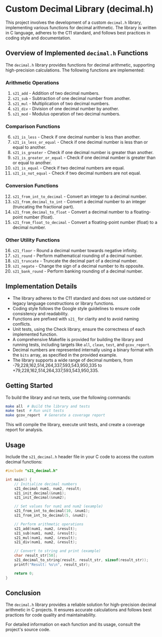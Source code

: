 # Custom Decimal Library (decimal.h)

This project involves the development of a custom `decimal.h` library, implementing various functions for decimal arithmetic. The library is written in C language, adheres to the C11 standard, and follows best practices in coding style and documentation.

## Overview of Implemented `decimal.h` Functions

The `decimal.h` library provides functions for decimal arithmetic, supporting high-precision calculations. The following functions are implemented:

### Arithmetic Operations

1. `s21_add` - Addition of two decimal numbers.
2. `s21_sub` - Subtraction of one decimal number from another.
3. `s21_mul` - Multiplication of two decimal numbers.
4. `s21_div` - Division of one decimal number by another.
5. `s21_mod` - Modulus operation of two decimal numbers.

### Comparison Functions

6. `s21_is_less` - Check if one decimal number is less than another.
7. `s21_is_less_or_equal` - Check if one decimal number is less than or equal to another.
8. `s21_is_greater` - Check if one decimal number is greater than another.
9. `s21_is_greater_or_equal` - Check if one decimal number is greater than or equal to another.
10. `s21_is_equal` - Check if two decimal numbers are equal.
11. `s21_is_not_equal` - Check if two decimal numbers are not equal.

### Conversion Functions

12. `s21_from_int_to_decimal` - Convert an integer to a decimal number.
13. `s21_from_decimal_to_int` - Convert a decimal number to an integer (truncating the fractional part).
14. `s21_from_decimal_to_float` - Convert a decimal number to a floating-point number (float).
15. `s21_from_float_to_decimal` - Convert a floating-point number (float) to a decimal number.

### Other Utility Functions

16. `s21_floor` - Round a decimal number towards negative infinity.
17. `s21_round` - Perform mathematical rounding of a decimal number.
18. `s21_truncate` - Truncate the decimal part of a decimal number.
19. `s21_negate` - Change the sign of a decimal number to its opposite.
20. `s21_bank_round` - Perform banking rounding of a decimal number.

## Implementation Details

- The library adheres to the C11 standard and does not use outdated or legacy language constructions or library functions.
- Coding style follows the Google style guidelines to ensure code consistency and readability.
- Functions are prefixed with `s21_` for clarity and to avoid naming conflicts.
- Unit tests, using the Check library, ensure the correctness of each implemented function.
- A comprehensive Makefile is provided for building the library and running tests, including targets like `all`, `clean`, `test`, and `gcov_report`.
- Decimal numbers are represented internally using a binary format with the `bits` array, as specified in the provided example.
- The library supports a wide range of decimal numbers, from -79,228,162,514,264,337,593,543,950,335 to +79,228,162,514,264,337,593,543,950,335.

## Getting Started

To build the library and run tests, use the following commands:

```bash
make all  # Build the library and tests
make test  # Run unit tests
make gcov_report  # Generate a coverage report
```

This will compile the library, execute unit tests, and create a coverage report for analysis.

## Usage

Include the `s21_decimal.h` header file in your C code to access the custom decimal functions:

```c
#include "s21_decimal.h"

int main() {
    // Initialize decimal numbers
    s21_decimal num1, num2, result;
    s21_init_decimal(&num1);
    s21_init_decimal(&num2);

    // Set values for num1 and num2 (example)
    s21_from_int_to_decimal(10, &num1);
    s21_from_int_to_decimal(5, &num2);

    // Perform arithmetic operations
    s21_add(num1, num2, &result);
    s21_sub(num1, num2, &result);
    s21_mul(num1, num2, &result);
    s21_div(num1, num2, &result);

    // Convert to string and print (example)
    char result_str[50];
    s21_decimal_to_string(result, result_str, sizeof(result_str));
    printf("Result: %s\n", result_str);

    return 0;
}
```

## Conclusion

The `decimal.h` library provides a reliable solution for high-precision decimal arithmetic in C projects. It ensures accurate calculations and follows best practices for code quality and maintainability.

For detailed information on each function and its usage, consult the project's source code.